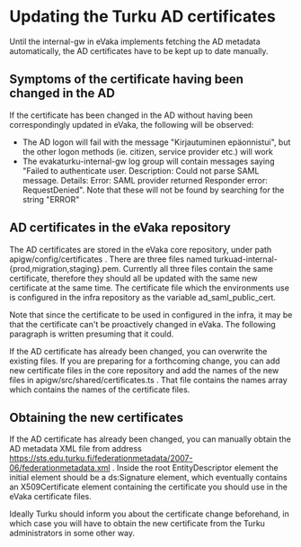 # Updating the Turku AD certificates

Until the internal-gw in eVaka implements fetching the AD metadata
automatically, the AD certificates have to be kept up to date manually.

## Symptoms of the certificate having been changed in the AD

If the certificate has been changed in the AD without having been
correspondingly updated in eVaka, the following will be observed:

 - The AD logon will fail with the message "Kirjautuminen epäonnistui", but
   the other logon methods (ie. citizen, service provider etc.) will work
 - The evakaturku-internal-gw log group will contain messages saying "Failed to
   authenticate user. Description: Could not parse SAML message. Details:
   Error: SAML provider returned Responder error: RequestDenied". Note that
   these will not be found by searching for the string "ERROR"

## AD certificates in the eVaka repository

The AD certificates are stored in the eVaka core repository, under path
apigw/config/certificates . There are three files named
turkuad-internal-{prod,migration,staging}.pem. Currently all three files
contain the same certificate, therefore they should all be updated with the
same new certificate at the same time. The certificate file which the
environments use is configured in the infra repository as the variable
ad_saml_public_cert.

Note that since the certificate to be used in configured in the infra, it
may be that the certificate can't be proactively changed in eVaka. The
following paragraph is written presuming that it could.

If the AD certificate has already been changed, you can overwrite the existing
files. If you are preparing for a forthcoming change, you can add new
certificate files in the core repository and add the names of the new files
in apigw/src/shared/certificates.ts . That file contains the names array
which contains the names of the certificate files.

## Obtaining the new certificates

If the AD certificate has already been changed, you can manually obtain the
AD metadata XML file from address
https://sts.edu.turku.fi/federationmetadata/2007-06/federationmetadata.xml .
Inside the root EntityDescriptor element the initial element should be
a ds:Signature element, which eventually contains an X509Certificate element
containing the certificate you should use in the eVaka certificate files.

Ideally Turku should inform you about the certificate change beforehand, in
which case you will have to obtain the new certificate from the Turku
administrators in some other way.
